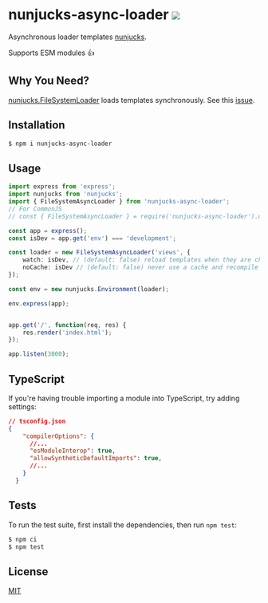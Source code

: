 # nunjucks-async-loader ![](https://github.com/pkolt/nunjucks-async-loader/workflows/main/badge.svg)

Asynchronous loader templates [nunjucks](http://mozilla.github.io/nunjucks/).

Supports ESM modules 👍

## Why You Need?

  [nunjucks.FileSystemLoader](https://mozilla.github.io/nunjucks/api.html#filesystemloader) loads templates synchronously.
  See this [issue](https://github.com/mozilla/nunjucks/issues/726).

## Installation

```bash
$ npm i nunjucks-async-loader
```

## Usage

```typescript
import express from 'express';
import nunjucks from 'nunjucks';
import { FileSystemAsyncLoader } from 'nunjucks-async-loader';
// For CommonJS
// const { FileSystemAsyncLoader } = require('nunjucks-async-loader').default;

const app = express();
const isDev = app.get('env') === 'development';

const loader = new FileSystemAsyncLoader('views', {
    watch: isDev, // (default: false) reload templates when they are changed.
    noCache: isDev // (default: false) never use a cache and recompile templates each time.
});

const env = new nunjucks.Environment(loader);

env.express(app);


app.get('/', function(req, res) {
    res.render('index.html');
});

app.listen(3000);
```

## TypeScript

If you're having trouble importing a module into TypeScript, try adding settings:

```json
// tsconfig.json
{
    "compilerOptions": {
      //...
      "esModuleInterop": true,
      "allowSyntheticDefaultImports": true,
      //...
    }
  }
```

## Tests

  To run the test suite, first install the dependencies, then run `npm test`:

```bash
$ npm ci
$ npm test
```

## License

  [MIT](LICENSE.md)
